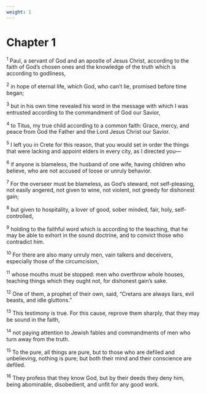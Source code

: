 ```yaml
---
weight: 1
---
```


# Chapter 1

<sup>1</sup> Paul, a servant of God and an apostle of Jesus Christ, according to the faith of God’s chosen ones and the knowledge of the truth which is according to godliness, 

<sup>2</sup> in hope of eternal life, which God, who can’t lie, promised before time began; 

<sup>3</sup> but in his own time revealed his word in the message with which I was entrusted according to the commandment of God our Savior, 

<sup>4</sup> to Titus, my true child according to a common faith: Grace, mercy, and peace from God the Father and the Lord Jesus Christ our Savior. 

<sup>5</sup> I left you in Crete for this reason, that you would set in order the things that were lacking and appoint elders in every city, as I directed you— 

<sup>6</sup> if anyone is blameless, the husband of one wife, having children who believe, who are not accused of loose or unruly behavior. 

<sup>7</sup> For the overseer must be blameless, as God’s steward, not self-pleasing, not easily angered, not given to wine, not violent, not greedy for dishonest gain; 

<sup>8</sup> but given to hospitality, a lover of good, sober minded, fair, holy, self-controlled, 

<sup>9</sup> holding to the faithful word which is according to the teaching, that he may be able to exhort in the sound doctrine, and to convict those who contradict him. 

<sup>10</sup> For there are also many unruly men, vain talkers and deceivers, especially those of the circumcision, 

<sup>11</sup> whose mouths must be stopped: men who overthrow whole houses, teaching things which they ought not, for dishonest gain’s sake. 

<sup>12</sup> One of them, a prophet of their own, said, “Cretans are always liars, evil beasts, and idle gluttons.” 

<sup>13</sup> This testimony is true. For this cause, reprove them sharply, that they may be sound in the faith, 

<sup>14</sup> not paying attention to Jewish fables and commandments of men who turn away from the truth. 

<sup>15</sup> To the pure, all things are pure, but to those who are defiled and unbelieving, nothing is pure; but both their mind and their conscience are defiled. 

<sup>16</sup> They profess that they know God, but by their deeds they deny him, being abominable, disobedient, and unfit for any good work. 


